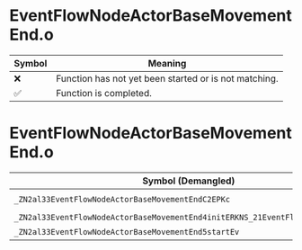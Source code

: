 # EventFlowNodeActorBaseMovementEnd.o
| Symbol | Meaning 
| ------------- | ------------- 
| :x: | Function has not yet been started or is not matching. 
| :white_check_mark: | Function is completed. 


# EventFlowNodeActorBaseMovementEnd.o
| Symbol (Demangled) | Symbol (Mangled) | Decompiled? |
| ------------- |  ------------- | ------------- |
| `_ZN2al33EventFlowNodeActorBaseMovementEndC2EPKc` | `al::EventFlowNodeActorBaseMovementEnd::EventFlowNodeActorBaseMovementEnd(char const*)` | :white_check_mark: |
| `_ZN2al33EventFlowNodeActorBaseMovementEnd4initERKNS_21EventFlowNodeInitInfoE` | `al::EventFlowNodeActorBaseMovementEnd::init(al::EventFlowNodeInitInfo const&)` | :white_check_mark: |
| `_ZN2al33EventFlowNodeActorBaseMovementEnd5startEv` | `al::EventFlowNodeActorBaseMovementEnd::start(void)` | :white_check_mark: |

